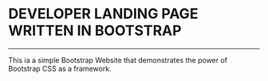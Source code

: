 # DEVELOPER LANDING PAGE WRITTEN IN BOOTSTRAP

---

This ia a simple Bootstrap Website that demonstrates the power of Bootstrap CSS as a framework.
